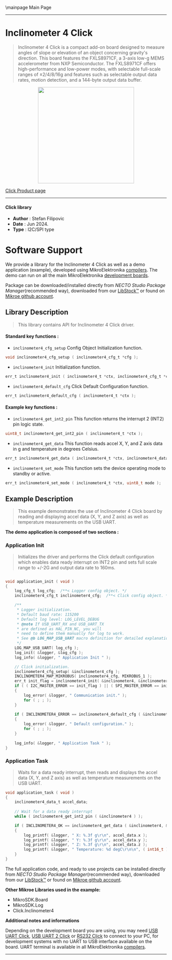 \mainpage Main Page

---
# Inclinometer 4 Click

> Inclinometer 4 Click is a compact add-on board designed to measure angles of slope or elevation of an object concerning gravity's direction. This board features the FXLS8971CF, a 3-axis low-g MEMS accelerometer from NXP Semiconductor. The FXLS8971CF offers high-performance and low-power modes, with selectable full-scale ranges of ±2/4/8/16g and features such as selectable output data rates, motion detection, and a 144-byte output data buffer.

<p align="center">
  <img src="https://download.mikroe.com/images/click_for_ide/inclinometer4_click.png" height=300px>
</p>

[Click Product page](https://www.mikroe.com/inclinometer-4-click)

---


#### Click library

- **Author**        : Stefan Filipovic
- **Date**          : Jun 2024.
- **Type**          : I2C/SPI type


# Software Support

We provide a library for the Inclinometer 4 Click
as well as a demo application (example), developed using MikroElektronika
[compilers](https://www.mikroe.com/necto-studio).
The demo can run on all the main MikroElektronika [development boards](https://www.mikroe.com/development-boards).

Package can be downloaded/installed directly from *NECTO Studio Package Manager*(recommended way), downloaded from our [LibStock&trade;](https://libstock.mikroe.com) or found on [Mikroe github account](https://github.com/MikroElektronika/mikrosdk_click_v2/tree/master/clicks).

## Library Description

> This library contains API for Inclinometer 4 Click driver.

#### Standard key functions :

- `inclinometer4_cfg_setup` Config Object Initialization function.
```c
void inclinometer4_cfg_setup ( inclinometer4_cfg_t *cfg );
```

- `inclinometer4_init` Initialization function.
```c
err_t inclinometer4_init ( inclinometer4_t *ctx, inclinometer4_cfg_t *cfg );
```

- `inclinometer4_default_cfg` Click Default Configuration function.
```c
err_t inclinometer4_default_cfg ( inclinometer4_t *ctx );
```

#### Example key functions :

- `inclinometer4_get_int2_pin` This function returns the interrupt 2 (INT2) pin logic state.
```c
uint8_t inclinometer4_get_int2_pin ( inclinometer4_t *ctx );
```

- `inclinometer4_get_data` This function reads accel X, Y, and Z axis data in g and temperature in degrees Celsius.
```c
err_t inclinometer4_get_data ( inclinometer4_t *ctx, inclinometer4_data_t *data_out );
```

- `inclinometer4_set_mode` This function sets the device operating mode to standby or active.
```c
err_t inclinometer4_set_mode ( inclinometer4_t *ctx, uint8_t mode );
```

## Example Description

> This example demonstrates the use of Inclinometer 4 Click board by reading and displaying accel data (X, Y, and Z axis) as well as temperature measurements on the USB UART.

**The demo application is composed of two sections :**

### Application Init

> Initializes the driver and performs the Click default configuration which enables data ready interrupt on INT2 pin and sets full scale range to +/-2G and output data rate to 160ms.

```c

void application_init ( void )
{
    log_cfg_t log_cfg;  /**< Logger config object. */
    inclinometer4_cfg_t inclinometer4_cfg;  /**< Click config object. */

    /** 
     * Logger initialization.
     * Default baud rate: 115200
     * Default log level: LOG_LEVEL_DEBUG
     * @note If USB_UART_RX and USB_UART_TX 
     * are defined as HAL_PIN_NC, you will 
     * need to define them manually for log to work. 
     * See @b LOG_MAP_USB_UART macro definition for detailed explanation.
     */
    LOG_MAP_USB_UART( log_cfg );
    log_init( &logger, &log_cfg );
    log_info( &logger, " Application Init " );

    // Click initialization.
    inclinometer4_cfg_setup( &inclinometer4_cfg );
    INCLINOMETER4_MAP_MIKROBUS( inclinometer4_cfg, MIKROBUS_1 );
    err_t init_flag = inclinometer4_init( &inclinometer4, &inclinometer4_cfg );
    if ( ( I2C_MASTER_ERROR == init_flag ) || ( SPI_MASTER_ERROR == init_flag ) )
    {
        log_error( &logger, " Communication init." );
        for ( ; ; );
    }
    
    if ( INCLINOMETER4_ERROR == inclinometer4_default_cfg ( &inclinometer4 ) )
    {
        log_error( &logger, " Default configuration." );
        for ( ; ; );
    }
    
    log_info( &logger, " Application Task " );
}

```

### Application Task

> Waits for a data ready interrupt, then reads and displays the accel data (X, Y, and Z axis) as well as temperature measurements on the USB UART.

```c
void application_task ( void )
{
    inclinometer4_data_t accel_data;
    
    // Wait for a data ready interrupt
    while ( inclinometer4_get_int2_pin ( &inclinometer4 ) );

    if ( INCLINOMETER4_OK == inclinometer4_get_data ( &inclinometer4, &accel_data ) )
    {
        log_printf( &logger, " X: %.3f g\r\n", accel_data.x );
        log_printf( &logger, " Y: %.3f g\r\n", accel_data.y );
        log_printf( &logger, " Z: %.3f g\r\n", accel_data.z );
        log_printf( &logger, " Temperature: %d degC\r\n\n", ( int16_t ) accel_data.temperature );
    }
}
```

The full application code, and ready to use projects can be installed directly from *NECTO Studio Package Manager*(recommended way), downloaded from our [LibStock&trade;](https://libstock.mikroe.com) or found on [Mikroe github account](https://github.com/MikroElektronika/mikrosdk_click_v2/tree/master/clicks).

**Other Mikroe Libraries used in the example:**

- MikroSDK.Board
- MikroSDK.Log
- Click.Inclinometer4

**Additional notes and informations**

Depending on the development board you are using, you may need
[USB UART Click](https://www.mikroe.com/usb-uart-click),
[USB UART 2 Click](https://www.mikroe.com/usb-uart-2-click) or
[RS232 Click](https://www.mikroe.com/rs232-click) to connect to your PC, for
development systems with no UART to USB interface available on the board. UART
terminal is available in all MikroElektronika
[compilers](https://shop.mikroe.com/compilers).

---

